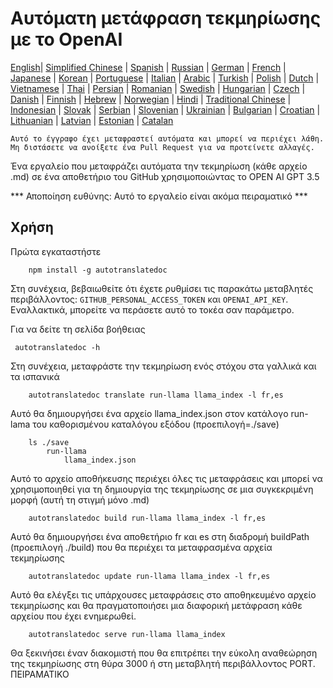 
# Αυτόματη μετάφραση τεκμηρίωσης με το OpenAI

[English](./README.md)| [Simplified Chinese](./README_zh-Hans.md) | [Spanish](./README_es.md) | [Russian](./README_ru.md) | [German](./README_de.md) | [French](./README_fr.md) | [Japanese](./README_ja.md) | [Korean](./README_ko.md) | [Portuguese](./README_pt.md) | [Italian](./README_it.md) | [Arabic](./README_ar.md) | [Turkish](./README_tr.md) | [Polish](./README_pl.md) | [Dutch](./README_nl.md) | [Vietnamese](./README_vi.md) | [Thai](./README_th.md) | [Persian](./README_fa.md) | [Romanian](./README_ro.md) | [Swedish](./README_sv.md) | [Hungarian](./README_hu.md) | [Czech](./README_cs.md) | [Danish](./README_da.md) | [Finnish](./README_fi.md) | [Hebrew](./README_he.md) | [Norwegian](./README_no.md) | [Hindi](./README_hi.md) | [Traditional Chinese](./README_zh_tw.md) | [Indonesian](./README_in.md) | [Slovak](./README_sl.md) | [Serbian](./README_se.md) | [Slovenian](./README_sk.md) | [Ukrainian](./README_uk.md) | [Bulgarian](./README_bg.md) | [Croatian](./README_hr.md) | [Lithuanian](./README_lt.md) | [Latvian](./README_lv.md) | [Estonian](./README_et.md) | [Catalan](./README_cat.md) 

```Αυτό το έγγραφο έχει μεταφραστεί αυτόματα και μπορεί να περιέχει λάθη. Μη διστάσετε να ανοίξετε ένα Pull Request για να προτείνετε αλλαγές.```


Ένα εργαλείο που μεταφράζει αυτόματα την τεκμηρίωση (κάθε αρχείο .md) σε ένα αποθετήριο του GitHub χρησιμοποιώντας το OPEN AI GPT 3.5

*** Αποποίηση ευθύνης: Αυτό το εργαλείο είναι ακόμα πειραματικό ***


## Χρήση

Πρώτα εγκαταστήστε

```
    npm install -g autotranslatedoc
```

Στη συνέχεια, βεβαιωθείτε ότι έχετε ρυθμίσει τις παρακάτω μεταβλητές περιβάλλοντος: ```GITHUB_PERSONAL_ACCESS_TOKEN``` και ```OPENAI_API_KEY```. Εναλλακτικά, μπορείτε να περάσετε αυτό το τοκέα σαν παράμετρο.

Για να δείτε τη σελίδα βοήθειας
```
 autotranslatedoc -h
```

Στη συνέχεια, μεταφράστε την τεκμηρίωση ενός στόχου στα γαλλικά και τα ισπανικά
```
    autotranslatedoc translate run-llama llama_index -l fr,es
```

Αυτό θα δημιουργήσει ένα αρχείο llama_index.json στον κατάλογο run-lama του καθορισμένου καταλόγου εξόδου (προεπιλογή=./save)

```
    ls ./save
        run-llama
            llama_index.json 
```

Αυτό το αρχείο αποθήκευσης περιέχει όλες τις μεταφράσεις και μπορεί να χρησιμοποιηθεί για τη δημιουργία της τεκμηρίωσης σε μια συγκεκριμένη μορφή (αυτή τη στιγμή μόνο .md)

```
    autotranslatedoc build run-llama llama_index -l fr,es
```

Αυτό θα δημιουργήσει ένα αποθετήριο fr και es στη διαδρομή buildPath (προεπιλογή ./build) που θα περιέχει τα μεταφρασμένα αρχεία τεκμηρίωσης

```
    autotranslatedoc update run-llama llama_index -l fr,es
```

Αυτό θα ελέγξει τις υπάρχουσες μεταφράσεις στο αποθηκευμένο αρχείο τεκμηρίωσης και θα πραγματοποιήσει μια διαφορική μετάφραση κάθε αρχείου που έχει ενημερωθεί.

```
    autotranslatedoc serve run-llama llama_index
```

Θα ξεκινήσει έναν διακομιστή που θα επιτρέπει την εύκολη αναθεώρηση της τεκμηρίωσης στη θύρα 3000 ή στη μεταβλητή περιβάλλοντος PORT. ΠΕΙΡΑΜΑΤΙΚΟ

